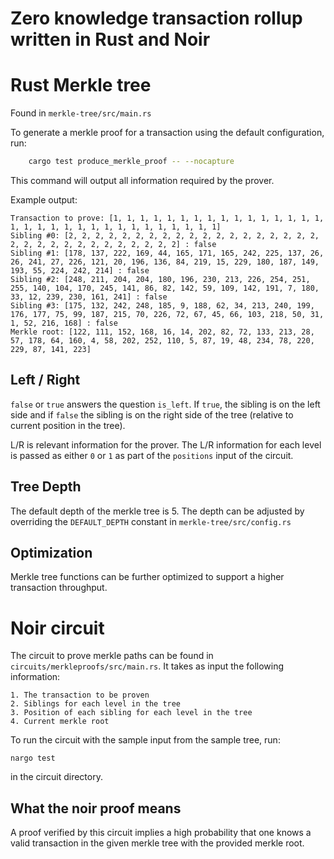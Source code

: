 # Zero knowledge transaction rollup written in Rust and Noir


# Rust Merkle tree
Found in `merkle-tree/src/main.rs`

To generate a merkle proof for a transaction using the default configuration, run:

```bash
    cargo test produce_merkle_proof -- --nocapture
```

This command will output all information required by the prover.

Example output:

```
Transaction to prove: [1, 1, 1, 1, 1, 1, 1, 1, 1, 1, 1, 1, 1, 1, 1, 1, 1, 1, 1, 1, 1, 1, 1, 1, 1, 1, 1, 1, 1, 1, 1, 1]
Sibling #0: [2, 2, 2, 2, 2, 2, 2, 2, 2, 2, 2, 2, 2, 2, 2, 2, 2, 2, 2, 2, 2, 2, 2, 2, 2, 2, 2, 2, 2, 2, 2, 2] : false
Sibling #1: [178, 137, 222, 169, 44, 165, 171, 165, 242, 225, 137, 26, 26, 241, 27, 226, 121, 20, 196, 136, 84, 219, 15, 229, 180, 187, 149, 193, 55, 224, 242, 214] : false
Sibling #2: [248, 211, 204, 204, 180, 196, 230, 213, 226, 254, 251, 255, 140, 104, 170, 245, 141, 86, 82, 142, 59, 109, 142, 191, 7, 180, 33, 12, 239, 230, 161, 241] : false
Sibling #3: [175, 132, 242, 248, 185, 9, 188, 62, 34, 213, 240, 199, 176, 177, 75, 99, 187, 215, 70, 226, 72, 67, 45, 66, 103, 218, 50, 31, 1, 52, 216, 168] : false
Merkle root: [122, 111, 152, 168, 16, 14, 202, 82, 72, 133, 213, 28, 57, 178, 64, 160, 4, 58, 202, 252, 110, 5, 87, 19, 48, 234, 78, 220, 229, 87, 141, 223]
```

## Left / Right
`false` or `true` answers the question `is_left`. If `true`, the sibling is on the left side and if `false` the sibling is on the right side of the tree (relative to current position in the tree). 

L/R is relevant information for the prover. The L/R information for each level is passed as either `0` or `1` as part of the `positions` input of the circuit.

## Tree Depth

The default depth of the merkle tree is 5. The depth can be adjusted by overriding the `DEFAULT_DEPTH` constant in `merkle-tree/src/config.rs`

## Optimization

Merkle tree functions can be further optimized to support a higher transaction throughput.

# Noir circuit

The circuit to prove merkle paths can be found in `circuits/merkleproofs/src/main.rs`. It takes as input the following information:

```
1. The transaction to be proven
2. Siblings for each level in the tree
3. Position of each sibling for each level in the tree
4. Current merkle root
```

To run the circuit with the sample input from the sample tree, run:

```
nargo test
```

in the circuit directory.

## What the noir proof means

A proof verified by this circuit implies a high probability that one knows a valid transaction in the given merkle tree with the provided merkle root.

